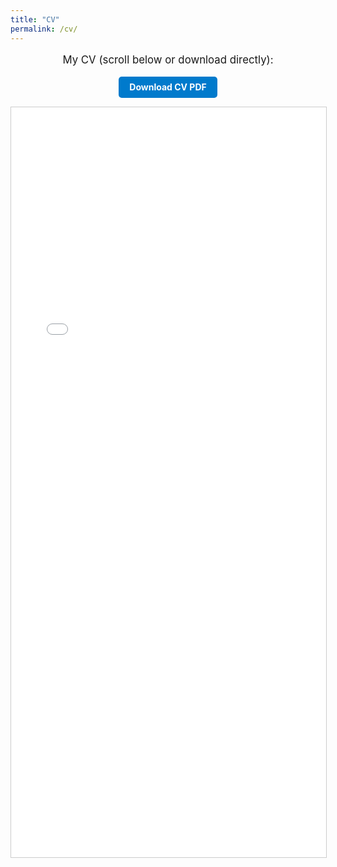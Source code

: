 ```yaml
---
title: "CV"
permalink: /cv/
---
```


<p style="text-align:center; font-size: 1.2em; margin-bottom: 1em;">
My CV (scroll below or download directly):
</p>

<!-- Download button -->
<div style="text-align:center; margin-bottom: 1em;">
  <a href="/files/Pulliam_CV_5_15_2025.pdf" target="_blank" rel="noopener noreferrer"
     style="display:inline-block; background-color:#007acc; color:white; padding:0.6em 1.2em; 
            border-radius:5px; text-decoration:none; font-weight:bold;">
    Download CV PDF
  </a>
</div>

<!-- Embedded PDF with scaling for mobile -->
<style>
/* Default scaling for desktop */
.cv-iframe {
  width: 100%;
  height: 1200px;
  transform: scale(1);
  transform-origin: top left;
}

/* Mobile scaling */
@media (max-width: 768px) {
  .cv-iframe {
    transform: scale(0.7);  /* shrink width by 30% */
    height: 1700px;          /* adjust height to accommodate scaling */
  }
}
</style>

<div style="width:100%; overflow-x:hidden; border:1px solid #ccc;">
  <iframe class="cv-iframe"
          src="/files/Pulliam_CV_5_15_2025.pdf" 
          frameborder="0" scrolling="auto">
    This browser does not support PDFs. Please <a href="/files/Pulliam_CV_5_15_2025.pdf">download the PDF</a>.
  </iframe>
</div>
